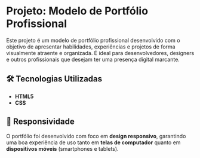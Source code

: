# Projeto: Modelo de Portfólio Profissional

Este projeto é um modelo de portfólio profissional desenvolvido com o objetivo de apresentar habilidades, experiências e projetos de forma visualmente atraente e organizada. É ideal para desenvolvedores, designers e outros profissionais que desejam ter uma presença digital marcante.

## 🛠️ Tecnologias Utilizadas

- **HTML5**
- **CSS**

## 📱 Responsividade

O portfólio foi desenvolvido com foco em **design responsivo**, garantindo uma boa experiência de uso tanto em **telas de computador** quanto em **dispositivos móveis** (smartphones e tablets).
